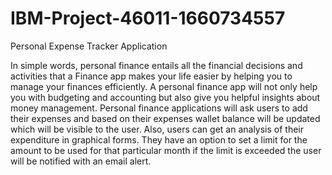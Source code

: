 # IBM-Project-46011-1660734557
Personal Expense Tracker Application

In simple words, personal finance entails all the financial decisions and activities that a Finance app makes your life easier by helping you to manage your finances efficiently. A personal finance app will not only help you with budgeting and accounting but also give you helpful insights about money management.
Personal finance applications will ask users to add their expenses and based on their expenses wallet balance will be updated which will be visible to the user. Also, users can get an analysis of their expenditure in graphical forms. They have an option to set a limit for the amount to be used for that particular month if the limit is exceeded the user will be notified with an email alert.
